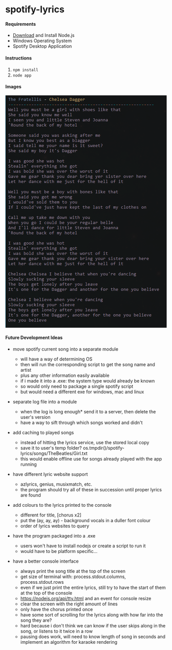 # spotify-lyrics

#### Requirements
- [Download](https://nodejs.org/en/download/) and Install Node.js
- Windows Operating System
- Spotify Desktop Application

#### Instructions
1. `npm install`
2. `node app`

#### Images
![screenshot](https://github.com/mic-max/spotify-lyrics/blob/master/demo.png)

#### Future Development Ideas
- move spotify current song into a separate module
  - will have a way of determining OS
  - then will run the corresponding script to get the song name and artist
  - plus any other information easily available
  - if i made it into a .exe: the system type would already be known
  - so would only need to package a single spotify script
  - but would need a different exe for windows, mac and linux

- separate log file into a module
  - when the log is long enough* send it to a server, then delete the user's version
  - have a way to sift through which songs worked and didn't

- add caching to played songs
  - instead of hitting the lyrics service, use the stored local copy
  - save it to user's temp folder? os.tmpdir()/spotify-lyrics/songs/TheBeatles/Girl.txt
  - this would enable offline use for songs already played with the app running

- have different lyric website support
  - azlyrics, genius, musixmatch, etc.
  - the program should try all of these in succession until proper lyrics are found

- add colours to the lyrics printed to the console
  - different for title, [chorus x2]
  - put the (ay, ay, ay) - background vocals in a duller font colour
  - order of lyrics websites to query

- have the program packaged into a .exe
  - users won't have to install nodejs or create a script to run it
  - would have to be platform specific...

- have a better console interface
  - always print the song title at the top of the screen
  - get size of terminal with: process.stdout.columns, process.stdout.rows
  - even if we just print the entire lyrics, still try to have the start of them at the top of the console
  - https://nodejs.org/api/tty.html and an event for console resize
  - clear the screen with the right amount of lines
  - only have the chorus printed once
  - have some sort of scrolling for the lyrics along with how far into the song they are?
  - hard because i don't think we can know if the user skips along in the song, or listens to it twice in a row
  - pausing does work, will need to know length of song in seconds and implement an algorithm for karaoke rendering
